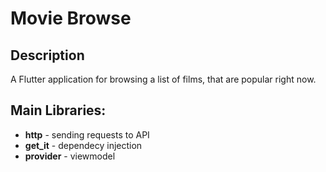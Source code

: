 # Movie Browse

## Description
A Flutter application for browsing a list of films, that are popular right now. 

## Main Libraries:
* **http** - sending requests to API
* **get_it** - dependecy injection
* **provider** - viewmodel
